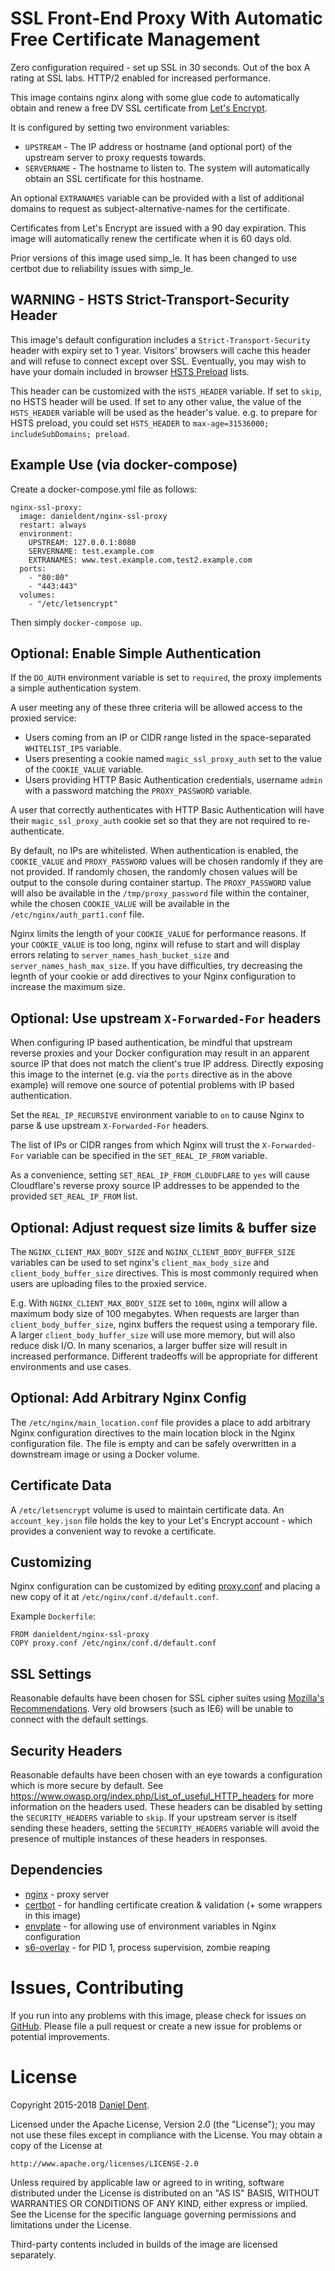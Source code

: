 # SSL Front-End Proxy With Automatic Free Certificate Management

Zero configuration required - set up SSL in 30 seconds. Out of the box A rating at SSL labs. HTTP/2 enabled for increased performance.

This image contains nginx along with some glue code to automatically obtain and renew a free DV SSL certificate from [Let's Encrypt](https://letsencrypt.org/).

It is configured by setting two environment variables:
   * `UPSTREAM` - The IP address or hostname (and optional port) of the upstream server to proxy requests towards.
   * `SERVERNAME` - The hostname to listen to. The system will automatically obtain an SSL certificate for this hostname.

An optional `EXTRANAMES` variable can be provided with a list of additional domains to request as subject-alternative-names for the certificate.

Certificates from Let's Encrypt are issued with a 90 day expiration. This image will automatically renew the certificate when it is 60 days old.

Prior versions of this image used simp_le. It has been changed to use certbot due to reliability issues with simp_le.

## WARNING - HSTS Strict-Transport-Security Header

This image's default configuration includes a `Strict-Transport-Security` header with expiry set to 1 year. Visitors' browsers will cache this header and will refuse to connect except over SSL. Eventually, you may wish to have your domain included in browser [HSTS Preload](https://hstspreload.appspot.com/) lists.

This header can be customized with the `HSTS_HEADER` variable. If set to `skip`, no HSTS header will be used. If set to any other value, the value of the `HSTS_HEADER` variable will be used as the header's value. e.g. to prepare for HSTS preload, you could set `HSTS_HEADER` to `max-age=31536000; includeSubDomains; preload`.

## Example Use (via docker-compose)

Create a docker-compose.yml file as follows:

    nginx-ssl-proxy:
      image: danieldent/nginx-ssl-proxy
      restart: always
      environment:
        UPSTREAM: 127.0.0.1:8080
        SERVERNAME: test.example.com
        EXTRANAMES: www.test.example.com,test2.example.com
      ports:
        - "80:80"
        - "443:443"
      volumes:
        - "/etc/letsencrypt"

Then simply `docker-compose up`.

## Optional: Enable Simple Authentication

If the `DO_AUTH` environment variable is set to `required`, the proxy implements a simple authentication system.

A user meeting any of these three criteria will be allowed access to the proxied service:

   * Users coming from an IP or CIDR range listed in the space-separated `WHITELIST_IPS` variable.
   * Users presenting a cookie named `magic_ssl_proxy_auth` set to the value of the `COOKIE_VALUE` variable.
   * Users providing HTTP Basic Authentication credentials, username `admin` with a password matching the `PROXY_PASSWORD` variable.
   
A user that correctly authenticates with HTTP Basic Authentication will have their `magic_ssl_proxy_auth` cookie set so that they are not required to re-authenticate. 
   
By default, no IPs are whitelisted. When authentication is enabled, the `COOKIE_VALUE` and `PROXY_PASSWORD` values will be chosen randomly if they are not provided. If randomly chosen, the randomly chosen values will be output to the console during container startup. The `PROXY_PASSWORD` value will also be available in the `/tmp/proxy_password` file within the container, while the chosen `COOKIE_VALUE` will be available in the `/etc/nginx/auth_part1.conf` file. 

Nginx limits the length of your `COOKIE_VALUE` for performance reasons. If your `COOKIE_VALUE` is too long, nginx will refuse to start and will display errors relating to `server_names_hash_bucket_size` and `server_names_hash_max_size`. If you have difficulties, try decreasing the legnth of your cookie or add directives to your Nginx configuration to increase the maximum size.

## Optional: Use upstream `X-Forwarded-For` headers

When configuring IP based authentication, be mindful that upstream reverse proxies and your Docker configuration may result in an apparent source IP that does not match the client's true IP address. Directly exposing this image to the internet (e.g. via the `ports` directive as in the above example) will remove one source of potential problems with IP based authentication.

Set the `REAL_IP_RECURSIVE` environment variable to `on` to cause Nginx to parse & use upstream `X-Forwarded-For` headers.

The list of IPs or CIDR ranges from which Nginx will trust the `X-Forwarded-For` variable can be specified in the `SET_REAL_IP_FROM` variable.

As a convenience, setting `SET_REAL_IP_FROM_CLOUDFLARE` to `yes` will cause Cloudflare's reverse proxy source IP addresses to be appended to the provided `SET_REAL_IP_FROM` list.  

## Optional: Adjust request size limits & buffer size

The `NGINX_CLIENT_MAX_BODY_SIZE` and `NGINX_CLIENT_BODY_BUFFER_SIZE` variables can be used to set nginx's `client_max_body_size` and `client_body_buffer_size` directives. This is most commonly required when users are uploading files to the proxied service.

E.g. With `NGINX_CLIENT_MAX_BODY_SIZE` set to `100m`, nginx will allow a maximum body size of 100 megabytes. When requests are larger than `client_body_buffer_size`, nginx buffers the request using a temporary file. A larger `client_body_buffer_size` will use more memory, but will also reduce disk I/O. In many scenarios, a larger buffer size will result in increased performance. Different tradeoffs will be appropriate for different environments and use cases. 

## Optional: Add Arbitrary Nginx Config

The `/etc/nginx/main_location.conf` file provides a place to add arbitrary Nginx configuration directives to the main location block in the Nginx configuration file. The file is empty and can be safely overwritten in a downstream image or using a Docker volume.

## Certificate Data

A `/etc/letsencrypt` volume is used to maintain certificate data. An `account_key.json` file holds the key to your Let's Encrypt account - which provides a convenient way to revoke a certificate.
 
## Customizing

Nginx configuration can be customized by editing [proxy.conf](https://github.com/DanielDent/docker-nginx-ssl-proxy/blob/master/proxy.conf) and placing a new copy of it at `/etc/nginx/conf.d/default.conf`.

Example `Dockerfile`:

    FROM danieldent/nginx-ssl-proxy
    COPY proxy.conf /etc/nginx/conf.d/default.conf

## SSL Settings

Reasonable defaults have been chosen for SSL cipher suites using [Mozilla's Recommendations](https://wiki.mozilla.org/Security/Server_Side_TLS). Very old browsers (such as IE6) will be unable to connect with the default settings.

## Security Headers

Reasonable defaults have been chosen with an eye towards a configuration which is more secure by default. See https://www.owasp.org/index.php/List_of_useful_HTTP_headers for more information on the headers used. These headers can be disabled by setting the `SECURITY_HEADERS` variable to `skip`. If your upstream server is itself sending these headers, setting the `SECURITY_HEADERS` variable will avoid the presence of multiple instances of these headers in responses.

## Dependencies

   * [nginx](https://hub.docker.com/_/nginx/) - proxy server
   * [certbot](https://certbot.eff.org/) - for handling certificate creation & validation (+ some wrappers in this image)
   * [envplate](https://github.com/kreuzwerker/envplate) - for allowing use of environment variables in Nginx configuration
   * [s6-overlay](https://github.com/just-containers/s6-overlay) - for PID 1, process supervision, zombie reaping

# Issues, Contributing

If you run into any problems with this image, please check for issues on [GitHub](https://github.com/DanielDent/docker-nginx-ssl-proxy/issues).
Please file a pull request or create a new issue for problems or potential improvements.

# License

Copyright 2015-2018 [Daniel Dent](https://www.danieldent.com/).

Licensed under the Apache License, Version 2.0 (the "License");
you may not use these files except in compliance with the License.
You may obtain a copy of the License at

    http://www.apache.org/licenses/LICENSE-2.0

Unless required by applicable law or agreed to in writing, software
distributed under the License is distributed on an "AS IS" BASIS,
WITHOUT WARRANTIES OR CONDITIONS OF ANY KIND, either express or implied.
See the License for the specific language governing permissions and
limitations under the License.

Third-party contents included in builds of the image are licensed separately.
